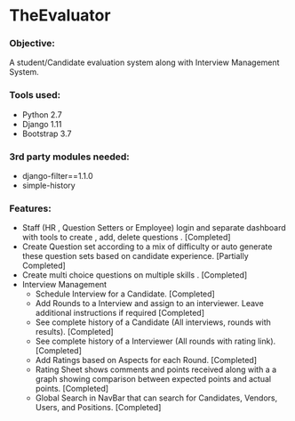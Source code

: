 # TheEvaluator

 ### Objective:

 A student/Candidate evaluation system along with Interview Management System.

### Tools used:

- Python 2.7
- Django 1.11
- Bootstrap 3.7

### 3rd party modules needed:

- django-filter==1.1.0
- simple-history

### Features:

- Staff (HR , Question Setters or Employee)  login and separate dashboard with tools to create , add, delete questions . [Completed]
- Create Question set according to a mix of difficulty or auto generate these question sets based on candidate experience. [Partially Completed]
- Create multi choice questions on multiple skills . [Completed]
- Interview Management
  - Schedule Interview for a Candidate. [Completed]
  - Add Rounds to a Interview and assign to an interviewer. Leave additional instructions if required [Completed]
  - See complete history of a Candidate (All interviews, rounds with results). [Completed]
  - See complete history of a Interviewer (All rounds with rating link). [Completed]
  - Add Ratings based on Aspects for each Round. [Completed]
  - Rating Sheet shows comments and points received along with a a graph showing comparison 
    between expected points and actual points. [Completed]
  - Global Search in NavBar that can search for Candidates, Vendors, Users, and Positions. [Completed]
  


